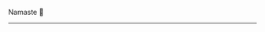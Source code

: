  Namaste 👋
____________________________________________________________________________________
<!--
**UPchakra/UPchakra** is a ✨ _special_ ✨ repository because its `README.md` (this file) appears on your GitHub profile.

Hi!

- 🔭 I’m currently working on ...
- 🌱 I’m currently learning ...
- 👯 I’m looking to collaborate on ...
- 🤔 I’m looking for help with ...
- 💬 Ask me about ...
- 📫 How to reach me: ...
- 😄 Pronouns: ...
- ⚡ Fun fact: ...
-->

